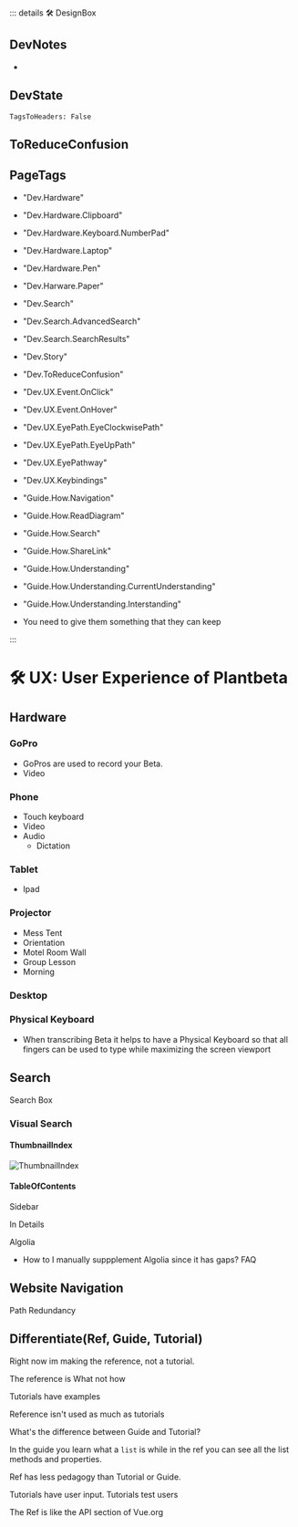 ::: details 🛠 <dev>DesignBox</dev>

## DevNotes

-

## DevState

`TagsToHeaders: False`


## ToReduceConfusion

<h2>PageTags</h2>

- "Dev.Hardware"
- "Dev.Hardware.Clipboard"
- "Dev.Hardware.Keyboard.NumberPad"
- "Dev.Hardware.Laptop"
- "Dev.Hardware.Pen"
- "Dev.Harware.Paper"
- "Dev.Search"
- "Dev.Search.AdvancedSearch"
- "Dev.Search.SearchResults"
- "Dev.Story"
- "Dev.ToReduceConfusion"
- "Dev.UX.Event.OnClick"
- "Dev.UX.Event.OnHover"
- "Dev.UX.EyePath.EyeClockwisePath"
- "Dev.UX.EyePath.EyeUpPath"
- "Dev.UX.EyePathway"
- "Dev.UX.Keybindings"
- "Guide.How.Navigation"
- "Guide.How.ReadDiagram"
- "Guide.How.Search"
- "Guide.How.ShareLink"
- "Guide.How.Understanding"
- "Guide.How.Understanding.CurrentUnderstanding"
- "Guide.How.Understanding.Interstanding"

- You need to give them something that they can keep

:::

# 🛠 UX: User Experience of Plantbeta

## Hardware

### GoPro

- GoPros are used to record your Beta.
- Video

### Phone

- Touch keyboard
- Video
- Audio
    - Dictation

### Tablet

- Ipad

### Projector

- Mess Tent
- Orientation
- Motel Room Wall
- Group Lesson
- Morning

### Desktop

### Physical Keyboard

- When transcribing Beta it helps to have a Physical Keyboard so that all fingers can be used to type while maximizing the screen viewport

## Search

Search Box

### Visual Search

#### ThumbnailIndex

![ThumbnailIndex](/dev/ThumbnailIndex.jpg)

#### TableOfContents

Sidebar

In Details

Algolia

- How to I manually suppplement Algolia since it has gaps?
FAQ

## Website Navigation

Path Redundancy

## Differentiate(Ref, Guide, Tutorial)

Right now im making the reference, not a tutorial.

The reference is What not how

Tutorials have examples

Reference isn't used as much as tutorials

What's the difference between Guide and Tutorial?

In the guide you learn what a `list` is while in the ref you can see all the list methods and properties.

Ref has less pedagogy than Tutorial or Guide.

Tutorials have user input. Tutorials test users

The Ref is like the API section of Vue.org
